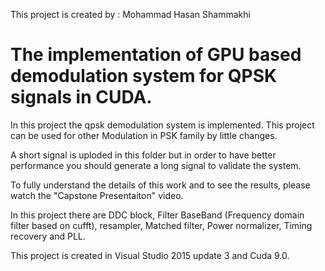 This project is created by : Mohammad Hasan Shammakhi

# The implementation of GPU based demodulation system for QPSK signals in CUDA.



In this project the qpsk demodulation system is implemented. This project can be used for other Modulation in PSK family by little changes.

A short signal is uploded in this folder but in order to have better performance you should generate a long signal to validate the system.

To fully understand the details of this work and to see the results, please watch the "Capstone Presentaiton" video.

In this project there are DDC block, Filter BaseBand (Frequency domain filter based on cufft), resampler, Matched filter, Power normalizer, Timing recovery and PLL.

This project is created in Visual Studio 2015 update 3 and Cuda 9.0.
